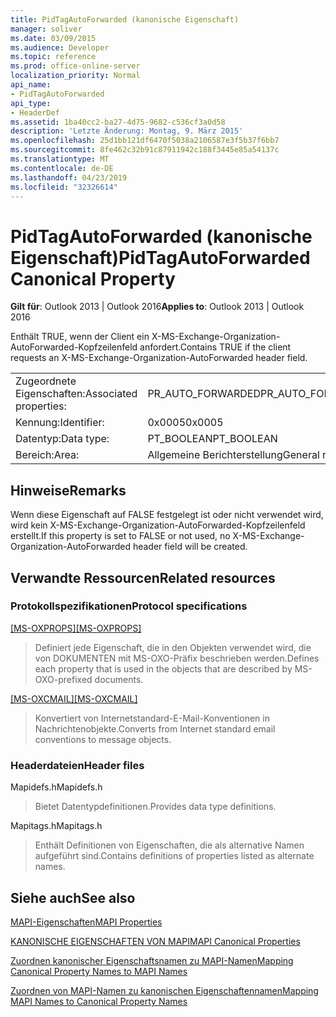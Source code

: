 ```yaml
---
title: PidTagAutoForwarded (kanonische Eigenschaft)
manager: soliver
ms.date: 03/09/2015
ms.audience: Developer
ms.topic: reference
ms.prod: office-online-server
localization_priority: Normal
api_name:
- PidTagAutoForwarded
api_type:
- HeaderDef
ms.assetid: 1ba40cc2-ba27-4d75-9682-c536cf3a0d58
description: 'Letzte Änderung: Montag, 9. März 2015'
ms.openlocfilehash: 25d1bb121df6470f5038a2106587e3f5b37f6bb7
ms.sourcegitcommit: 8fe462c32b91c87911942c188f3445e85a54137c
ms.translationtype: MT
ms.contentlocale: de-DE
ms.lasthandoff: 04/23/2019
ms.locfileid: "32326614"
---
```

# <a name="pidtagautoforwarded-canonical-property"></a><span data-ttu-id="95d21-103">PidTagAutoForwarded (kanonische Eigenschaft)</span><span class="sxs-lookup"><span data-stu-id="95d21-103">PidTagAutoForwarded Canonical Property</span></span>

  
  
<span data-ttu-id="95d21-104">**Gilt für**: Outlook 2013 | Outlook 2016</span><span class="sxs-lookup"><span data-stu-id="95d21-104">**Applies to**: Outlook 2013 | Outlook 2016</span></span> 
  
<span data-ttu-id="95d21-105">Enthält TRUE, wenn der Client ein X-MS-Exchange-Organization-AutoForwarded-Kopfzeilenfeld anfordert.</span><span class="sxs-lookup"><span data-stu-id="95d21-105">Contains TRUE if the client requests an X-MS-Exchange-Organization-AutoForwarded header field.</span></span>
  
|||
|:-----|:-----|
|<span data-ttu-id="95d21-106">Zugeordnete Eigenschaften:</span><span class="sxs-lookup"><span data-stu-id="95d21-106">Associated properties:</span></span>  <br/> |<span data-ttu-id="95d21-107">PR_AUTO_FORWARDED</span><span class="sxs-lookup"><span data-stu-id="95d21-107">PR_AUTO_FORWARDED</span></span>  <br/> |
|<span data-ttu-id="95d21-108">Kennung:</span><span class="sxs-lookup"><span data-stu-id="95d21-108">Identifier:</span></span>  <br/> |<span data-ttu-id="95d21-109">0x0005</span><span class="sxs-lookup"><span data-stu-id="95d21-109">0x0005</span></span>  <br/> |
|<span data-ttu-id="95d21-110">Datentyp:</span><span class="sxs-lookup"><span data-stu-id="95d21-110">Data type:</span></span>  <br/> |<span data-ttu-id="95d21-111">PT_BOOLEAN</span><span class="sxs-lookup"><span data-stu-id="95d21-111">PT_BOOLEAN</span></span>  <br/> |
|<span data-ttu-id="95d21-112">Bereich:</span><span class="sxs-lookup"><span data-stu-id="95d21-112">Area:</span></span>  <br/> |<span data-ttu-id="95d21-113">Allgemeine Berichterstellung</span><span class="sxs-lookup"><span data-stu-id="95d21-113">General reporting</span></span>  <br/> |
   
## <a name="remarks"></a><span data-ttu-id="95d21-114">Hinweise</span><span class="sxs-lookup"><span data-stu-id="95d21-114">Remarks</span></span>

<span data-ttu-id="95d21-115">Wenn diese Eigenschaft auf FALSE festgelegt ist oder nicht verwendet wird, wird kein X-MS-Exchange-Organization-AutoForwarded-Kopfzeilenfeld erstellt.</span><span class="sxs-lookup"><span data-stu-id="95d21-115">If this property is set to FALSE or not used, no X-MS-Exchange-Organization-AutoForwarded header field will be created.</span></span>
  
## <a name="related-resources"></a><span data-ttu-id="95d21-116">Verwandte Ressourcen</span><span class="sxs-lookup"><span data-stu-id="95d21-116">Related resources</span></span>

### <a name="protocol-specifications"></a><span data-ttu-id="95d21-117">Protokollspezifikationen</span><span class="sxs-lookup"><span data-stu-id="95d21-117">Protocol specifications</span></span>

<span data-ttu-id="95d21-118">[[MS-OXPROPS]](https://msdn.microsoft.com/library/f6ab1613-aefe-447d-a49c-18217230b148%28Office.15%29.aspx)</span><span class="sxs-lookup"><span data-stu-id="95d21-118">[[MS-OXPROPS]](https://msdn.microsoft.com/library/f6ab1613-aefe-447d-a49c-18217230b148%28Office.15%29.aspx)</span></span>
  
> <span data-ttu-id="95d21-119">Definiert jede Eigenschaft, die in den Objekten verwendet wird, die von DOKUMENTEN mit MS-OXO-Präfix beschrieben werden.</span><span class="sxs-lookup"><span data-stu-id="95d21-119">Defines each property that is used in the objects that are described by MS-OXO-prefixed documents.</span></span>
    
<span data-ttu-id="95d21-120">[[MS-OXCMAIL]](https://msdn.microsoft.com/library/b60d48db-183f-4bf5-a908-f584e62cb2d4%28Office.15%29.aspx)</span><span class="sxs-lookup"><span data-stu-id="95d21-120">[[MS-OXCMAIL]](https://msdn.microsoft.com/library/b60d48db-183f-4bf5-a908-f584e62cb2d4%28Office.15%29.aspx)</span></span>
  
> <span data-ttu-id="95d21-121">Konvertiert von Internetstandard-E-Mail-Konventionen in Nachrichtenobjekte.</span><span class="sxs-lookup"><span data-stu-id="95d21-121">Converts from Internet standard email conventions to message objects.</span></span>
    
### <a name="header-files"></a><span data-ttu-id="95d21-122">Headerdateien</span><span class="sxs-lookup"><span data-stu-id="95d21-122">Header files</span></span>

<span data-ttu-id="95d21-123">Mapidefs.h</span><span class="sxs-lookup"><span data-stu-id="95d21-123">Mapidefs.h</span></span>
  
> <span data-ttu-id="95d21-124">Bietet Datentypdefinitionen.</span><span class="sxs-lookup"><span data-stu-id="95d21-124">Provides data type definitions.</span></span>
    
<span data-ttu-id="95d21-125">Mapitags.h</span><span class="sxs-lookup"><span data-stu-id="95d21-125">Mapitags.h</span></span>
  
> <span data-ttu-id="95d21-126">Enthält Definitionen von Eigenschaften, die als alternative Namen aufgeführt sind.</span><span class="sxs-lookup"><span data-stu-id="95d21-126">Contains definitions of properties listed as alternate names.</span></span>
    
## <a name="see-also"></a><span data-ttu-id="95d21-127">Siehe auch</span><span class="sxs-lookup"><span data-stu-id="95d21-127">See also</span></span>



[<span data-ttu-id="95d21-128">MAPI-Eigenschaften</span><span class="sxs-lookup"><span data-stu-id="95d21-128">MAPI Properties</span></span>](mapi-properties.md)
  
[<span data-ttu-id="95d21-129">KANONISCHE EIGENSCHAFTEN VON MAPI</span><span class="sxs-lookup"><span data-stu-id="95d21-129">MAPI Canonical Properties</span></span>](mapi-canonical-properties.md)
  
[<span data-ttu-id="95d21-130">Zuordnen kanonischer Eigenschaftsnamen zu MAPI-Namen</span><span class="sxs-lookup"><span data-stu-id="95d21-130">Mapping Canonical Property Names to MAPI Names</span></span>](mapping-canonical-property-names-to-mapi-names.md)
  
[<span data-ttu-id="95d21-131">Zuordnen von MAPI-Namen zu kanonischen Eigenschaftennamen</span><span class="sxs-lookup"><span data-stu-id="95d21-131">Mapping MAPI Names to Canonical Property Names</span></span>](mapping-mapi-names-to-canonical-property-names.md)

